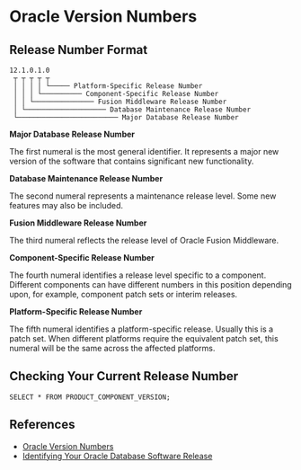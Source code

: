 # Oracle Version Numbers

## Release Number Format
```
12.1.0.1.0
 ┬ ┬ ┬ ┬ ┬
 │ │ │ │ └───── Platform-Specific Release Number
 │ │ │ └────────── Component-Specific Release Number
 │ │ └─────────────── Fusion Middleware Release Number
 │ └──────────────────── Database Maintenance Release Number
 └───────────────────────── Major Database Release Number
```

**Major Database Release Number**

The first numeral is the most general identifier. It represents a major new version of the software that contains significant new functionality.

**Database Maintenance Release Number**

The second numeral represents a maintenance release level. Some new features may also be included.

**Fusion Middleware Release Number**

The third numeral reflects the release level of Oracle Fusion Middleware.

**Component-Specific Release Number**

The fourth numeral identifies a release level specific to a component. Different components can have different numbers in this position depending upon, for example, component patch sets or interim releases.

**Platform-Specific Release Number**

The fifth numeral identifies a platform-specific release. Usually this is a patch set. When different platforms require the equivalent patch set, this numeral will be the same across the affected platforms.

## Checking Your Current Release Number
```
SELECT * FROM PRODUCT_COMPONENT_VERSION;
```

## References
- [Oracle Version Numbers](https://www.krenger.ch/blog/oracle-version-numbers/)
- [Identifying Your Oracle Database Software Release](https://docs.oracle.com/cd/E11882_01/server.112/e25494/dba.htm#ADMIN11032)